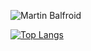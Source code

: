![Martin Balfroid](https://github-readme-stats.vercel.app/api?username=balfroim&show_icons=true&hide_border=true&count_private=true)

[![Top Langs](https://github-readme-stats.vercel.app/api/top-langs/?username=balfroim)](https://github.com/anuraghazra/github-readme-stats)
